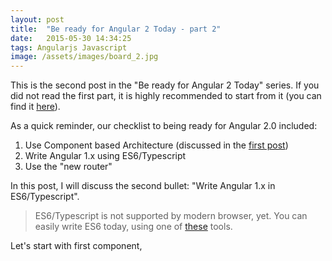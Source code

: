```yaml
---
layout: post
title:  "Be ready for Angular 2 Today - part 2"
date:   2015-05-30 14:34:25
tags: Angularjs Javascript
image: /assets/images/board_2.jpg
---
```


This is the second post in the "Be ready for Angular 2 Today" series. If you did not read the first part, it is highly recommended to start from it (you can find it [here](http://yanivefraim.github.io/2015/05/27/be-ready-for-angular2-today-part1.html)).

As a quick reminder, our checklist to being ready for Angular 2.0 included:

1. Use Component based Architecture (discussed in the [first post](http://yanivefraim.github.io/2015/05/27/be-ready-for-angular2-today-part1.html))
2. Write Angular 1.x using ES6/Typescript
3. Use the "new router"

In this post, I will discuss the second bullet: "Write Angular 1.x in ES6/Typescript".

>ES6/Typescript is not supported by modern browser, yet. You can easily write ES6 today, using one of [these](https://github.com/addyosmani/es6-tools) tools.

Let's start with first component,  

[jekyll]:      http://jekyllrb.com
[jekyll-gh]:   https://github.com/jekyll/jekyll
[jekyll-help]: https://github.com/jekyll/jekyll-help
